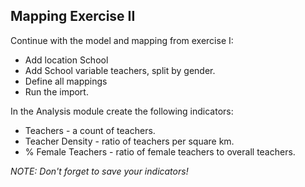 ## Mapping Exercise II

Continue with the model and mapping from exercise I:

* Add location School
* Add School variable teachers, split by gender.
* Define all mappings
* Run the import.

In the Analysis module create the following indicators:

* Teachers - a count of teachers.
* Teacher Density - ratio of teachers per square km.
* % Female Teachers - ratio of female teachers to overall teachers.

*NOTE: Don't forget to save your indicators!*